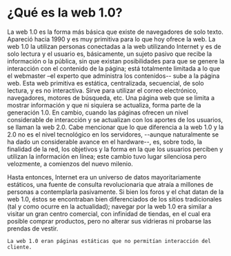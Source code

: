 # ¿Qué es la web 1.0?

La web 1.0 es la forma más básica que existe de navegadores de solo texto.
Apareció hacia 1990 y es muy primitiva para lo que hoy ofrece la web. La web 1.0
la utilizan personas conectadas a la web utilizando Internet y es de solo lectura y
el usuario es, básicamente, un sujeto pasivo que recibe la información o la
pública, sin que existan posibilidades para que se genere la interacción con el
contenido de la página; está totalmente limitada a lo que el webmaster –el experto
que administra los contenidos-- sube a la página web. Esta web primitiva es
estática, centralizada, secuencial, de solo lectura, y es no interactiva. Sirve para
utilizar el correo electrónico, navegadores, motores de búsqueda, etc.
Una página web que se limita a mostrar información y que ni siquiera se actualiza,
forma parte de la generación 1.0. En cambio, cuando las páginas ofrecen un nivel
considerable de interacción y se actualizan con los aportes de los usuarios, se
llaman la web 2.0.
Cabe mencionar que lo que diferencia a la web 1.0 y la 2.0 no es el nivel
tecnológico en los servidores, --aunque naturalmente se ha dado un considerable
avance en el hardware--, es, sobre todo, la finalidad de la red, los objetivos y la
forma en la que los usuarios perciben y utilizan la información en línea; este
cambio tuvo lugar silenciosa pero velozmente, a comienzos del nuevo milenio.

Hasta entonces, Internet era un universo de datos mayoritariamente estáticos,
una fuente de consulta revolucionaria que atraía a millones de personas a
contemplarla pasivamente. Si bien los foros y el chat datan de la web 1.0, éstos
se encontraban bien diferenciados de los sitios tradicionales (tal y como ocurre en
la actualidad); navegar por la web 1.0 era similar a visitar un gran centro
comercial, con infinidad de tiendas, en el cual era posible comprar productos, pero
no alterar sus vidrieras ni probarse las prendas de vestir.

```{note}
La web 1.0 eran páginas estáticas que no permitían interacción del cliente.
```

```{bibliography}

```
